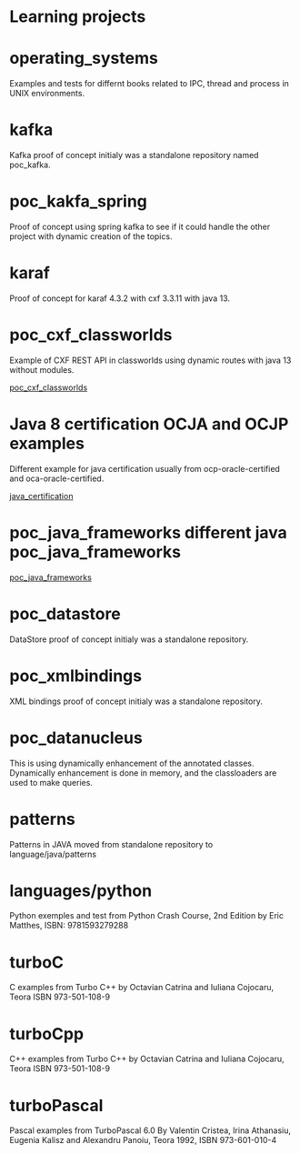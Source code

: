 # Learning projects

# operating_systems

Examples and tests for differnt books related to IPC, thread and process in UNIX environments.


# kafka

Kafka proof of concept initialy was a standalone repository named poc_kafka.

# poc_kakfa_spring

Proof of concept using spring kafka to see if it could handle the other project with dynamic creation
of the topics.

# karaf

Proof of concept for karaf 4.3.2 with cxf 3.3.11 with java 13.

# poc_cxf_classworlds

Example of CXF REST API in classworlds using dynamic routes with java 13 without modules.

[poc_cxf_classworlds](poc_cxf_classworlds/README.md)

# Java 8 certification OCJA and OCJP examples

Different example for java certification usually from ocp-oracle-certified and oca-oracle-certified.

[java_certification](language/java/certification/README.md)

# poc_java_frameworks different java poc_java_frameworks

[poc_java_frameworks](poc_java_frameworks/README.md)

# poc_datastore

DataStore proof of concept initialy was a standalone repository.


# poc_xmlbindings

XML bindings proof of concept initialy was a standalone repository.

# poc_datanucleus

This is using dynamically enhancement of the annotated classes.
Dynamically enhancement is done in memory, and the classloaders are used to make queries.


# patterns

Patterns in JAVA moved from standalone repository to language/java/patterns


# languages/python

Python exemples and test from Python Crash Course, 2nd Edition by Eric Matthes, ISBN: 9781593279288


# turboC

C examples from Turbo C++ by Octavian Catrina and Iuliana Cojocaru, Teora ISBN 973-501-108-9


# turboCpp

C++ examples from Turbo C++ by Octavian Catrina and Iuliana Cojocaru, Teora ISBN 973-501-108-9


# turboPascal

Pascal examples from TurboPascal 6.0 By Valentin Cristea, Irina Athanasiu, Eugenia Kalisz and Alexandru Panoiu, Teora 1992, ISBN 973-601-010-4


